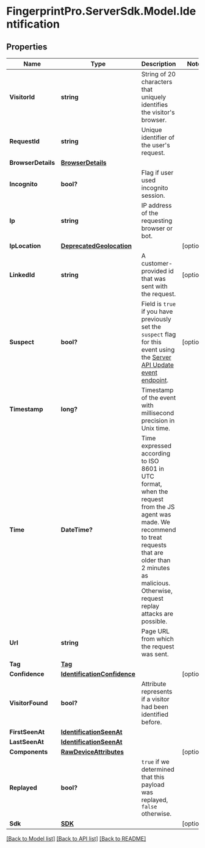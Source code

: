 # FingerprintPro.ServerSdk.Model.Identification
## Properties

Name | Type | Description | Notes
------------ | ------------- | ------------- | -------------
**VisitorId** | **string** | String of 20 characters that uniquely identifies the visitor's browser. | 
**RequestId** | **string** | Unique identifier of the user's request. | 
**BrowserDetails** | [**BrowserDetails**](BrowserDetails.md) |  | 
**Incognito** | **bool?** | Flag if user used incognito session. | 
**Ip** | **string** | IP address of the requesting browser or bot. | 
**IpLocation** | [**DeprecatedGeolocation**](DeprecatedGeolocation.md) |  | [optional] 
**LinkedId** | **string** | A customer-provided id that was sent with the request. | [optional] 
**Suspect** | **bool?** | Field is `true` if you have previously set the `suspect` flag for this event using the [Server API Update event endpoint](https://dev.fingerprint.com/reference/updateevent). | [optional] 
**Timestamp** | **long?** | Timestamp of the event with millisecond precision in Unix time. | 
**Time** | **DateTime?** | Time expressed according to ISO 8601 in UTC format, when the request from the JS agent was made. We recommend to treat requests that are older than 2 minutes as malicious. Otherwise, request replay attacks are possible. | 
**Url** | **string** | Page URL from which the request was sent. | 
**Tag** | [**Tag**](Tag.md) |  | 
**Confidence** | [**IdentificationConfidence**](IdentificationConfidence.md) |  | [optional] 
**VisitorFound** | **bool?** | Attribute represents if a visitor had been identified before. | 
**FirstSeenAt** | [**IdentificationSeenAt**](IdentificationSeenAt.md) |  | 
**LastSeenAt** | [**IdentificationSeenAt**](IdentificationSeenAt.md) |  | 
**Components** | [**RawDeviceAttributes**](RawDeviceAttributes.md) |  | [optional] 
**Replayed** | **bool?** | `true` if we determined that this payload was replayed, `false` otherwise.  | 
**Sdk** | [**SDK**](SDK.md) |  | [optional] 

[[Back to Model list]](../README.md#documentation-for-models) [[Back to API list]](../README.md#documentation-for-api-endpoints) [[Back to README]](../README.md)

